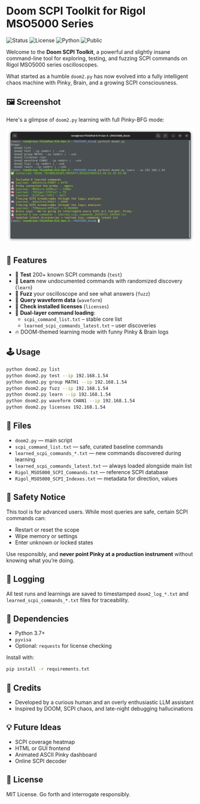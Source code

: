 
# Doom SCPI Toolkit for Rigol MSO5000 Series

![Status](https://img.shields.io/badge/SCPI%20Status-DOOM--READY-red?style=for-the-badge)
![License](https://img.shields.io/github/license/ariDev1/MSO5000_scpi_doom?style=for-the-badge)
![Python](https://img.shields.io/badge/Made%20with-Python%203-blue?style=for-the-badge)
![Public](https://img.shields.io/badge/Visibility-Public-brightgreen?style=for-the-badge)

Welcome to the **Doom SCPI Toolkit**, a powerful and slightly insane command-line tool for exploring, testing, and fuzzing SCPI commands on Rigol MSO5000 series oscilloscopes.

What started as a humble `doom2.py` has now evolved into a fully intelligent chaos machine with Pinky, Brain, and a growing SCPI consciousness.

## 🖼️ Screenshot

Here's a glimpse of `doom2.py` learning with full Pinky-BFG mode:

![Screenshot of Doom3 in action](doc/screenshot.png)

## 🧠 Features

- 🧪 **Test** 200+ known SCPI commands (`test`)
- 🧠 **Learn** new undocumented commands with randomized discovery (`learn`)
- 🧬 **Fuzz** your oscilloscope and see what answers (`fuzz`)
- 📡 **Query waveform data** (`waveform`)
- 📂 **Check installed licenses** (`licenses`)
- 🧙 **Dual-layer command loading**:
  - `scpi_command_list.txt` – stable core list
  - `learned_scpi_commands_latest.txt` – user discoveries
- 🔥 DOOM-themed learning mode with funny Pinky & Brain logs

## 🕹️ Usage

```bash
python doom2.py list
python doom2.py test --ip 192.168.1.54
python doom2.py group MATH1 --ip 192.168.1.54
python doom2.py fuzz --ip 192.168.1.54
python doom2.py learn --ip 192.168.1.54
python doom2.py waveform CHAN1 --ip 192.168.1.54
python doom2.py licenses 192.168.1.54
```

## 📁 Files

- `doom2.py` — main script
- `scpi_command_list.txt` — safe, curated baseline commands
- `learned_scpi_commands_*.txt` — new commands discovered during learning
- `learned_scpi_commands_latest.txt` — always loaded alongside main list
- `Rigol_MSO5000_SCPI_Commands.txt` — reference SCPI database
- `Rigol_MSO5000_SCPI_Indexes.txt` — metadata for direction, values

## 🛑 Safety Notice

This tool is for advanced users. While most queries are safe, certain SCPI commands can:
- Restart or reset the scope
- Wipe memory or settings
- Enter unknown or locked states

Use responsibly, and **never point Pinky at a production instrument** without knowing what you’re doing.

## 💾 Logging

All test runs and learnings are saved to timestamped `doom2_log_*.txt` and `learned_scpi_commands_*.txt` files for traceability.

## 🧰 Dependencies

- Python 3.7+
- `pyvisa`
- Optional: `requests` for license checking

Install with:

```bash
pip install -r requirements.txt
```

## 🙏 Credits

- Developed by a curious human and an overly enthusiastic LLM assistant
- Inspired by DOOM, SCPI chaos, and late-night debugging hallucinations

## 💡 Future Ideas

- SCPI coverage heatmap
- HTML or GUI frontend
- Animated ASCII Pinky dashboard
- Online SCPI decoder

## 📜 License

MIT License. Go forth and interrogate responsibly.
